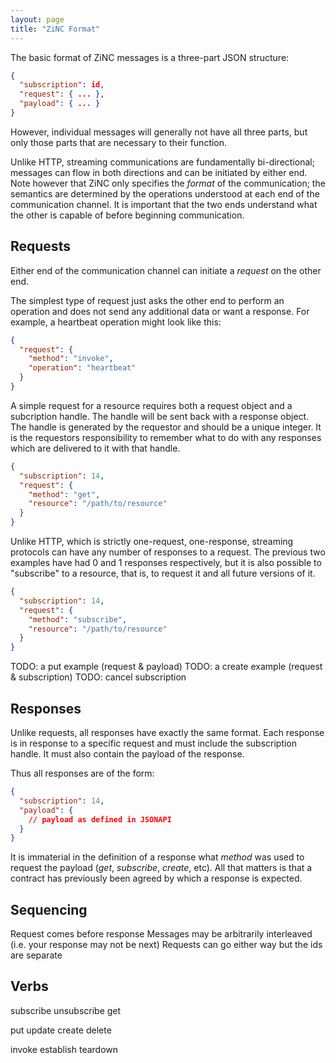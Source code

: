 ```yaml
---
layout: page
title: "ZiNC Format"
---
```

The basic format of ZiNC messages is a three-part JSON structure:

```json
{
  "subscription": id,
  "request": { ... },
  "payload": { ... }
}
```

However, individual messages will generally not have all three parts,
but only those parts that are necessary to their function.

Unlike HTTP, streaming communications are fundamentally bi-directional;
messages can flow in both directions and can be initiated by either end.
Note however that ZiNC only specifies the _format_ of the communication;
the semantics are determined by the operations understood at each end of
the communication channel.  It is important that the two ends understand
what the other is capable of before beginning communication.

## Requests

Either end of the communication channel can initiate a _request_ on the
other end.

The simplest type of request just asks the other end to perform an
operation and does not send any additional data or want a response.
For example, a heartbeat operation might look like this:

```json
{
  "request": {
    "method": "invoke",
    "operation": "heartbeat"
  }
}
```

A simple request for a resource requires both a request object and a
subcription handle.  The handle will be sent back with a response object.
The handle is generated by the requestor and should be a unique integer.
It is the requestors responsibility to remember what to do with any
responses which are delivered to it with that handle.

```json
{
  "subscription": 14,
  "request": {
    "method": "get",
    "resource": "/path/to/resource"
  }
}
```

Unlike HTTP, which is strictly one-request, one-response, streaming
protocols can have any number of responses to a request.  The previous
two examples have had 0 and 1 responses respectively, but it is also
possible to "subscribe" to a resource, that is, to request it and all
future versions of it.

```json
{
  "subscription": 14,
  "request": {
    "method": "subscribe",
    "resource": "/path/to/resource"
  }
}
```

TODO: a put example (request & payload)
TODO: a create example (request & subscription)
TODO: cancel subscription

## Responses

Unlike requests, all responses have exactly the same format.
Each response is in response to a specific request and must
include the subscription handle.  It must also contain the
payload of the response.

Thus all responses are of the form:

```json
{
  "subscription": 14,
  "payload": {
    // payload as defined in JSONAPI
  }
}
```

It is immaterial in the definition of a response what _method_
was used to request the payload (_get_, _subscribe_, _create_, etc).
All that matters is that a contract has previously been agreed by
which a response is expected.

## Sequencing

Request comes before response
Messages may be arbitrarily interleaved (i.e. your response may not be next)
Requests can go either way but the ids are separate

## Verbs

subscribe
unsubscribe
get

put
update
create
delete

invoke
establish
teardown

